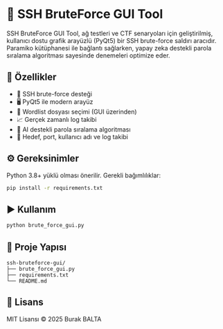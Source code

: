 # 🧠 SSH BruteForce GUI Tool

SSH BruteForce GUI Tool, ağ testleri ve CTF senaryoları için geliştirilmiş, kullanıcı dostu grafik arayüzlü (PyQt5) bir SSH brute-force saldırı aracıdır. Paramiko kütüphanesi ile bağlantı sağlarken, yapay zeka destekli parola sıralama algoritması sayesinde denemeleri optimize eder.

## 🚀 Özellikler

- 🔐 SSH brute-force desteği
- 🖥️ PyQt5 ile modern arayüz
- 📂 Wordlist dosyası seçimi (GUI üzerinden)
- 📈 Gerçek zamanlı log takibi
- 🧠 AI destekli parola sıralama algoritması
- 💾 Hedef, port, kullanıcı adı ve log takibi

## ⚙️ Gereksinimler

Python 3.8+ yüklü olması önerilir. Gerekli bağımlılıklar:

```bash
pip install -r requirements.txt
```

## ▶️ Kullanım

```bash
python brute_force_gui.py
```

## 📁 Proje Yapısı

```
ssh-bruteforce-gui/
├── brute_force_gui.py
├── requirements.txt
└── README.md
```

## 📜 Lisans

MIT Lisansı © 2025 Burak BALTA
